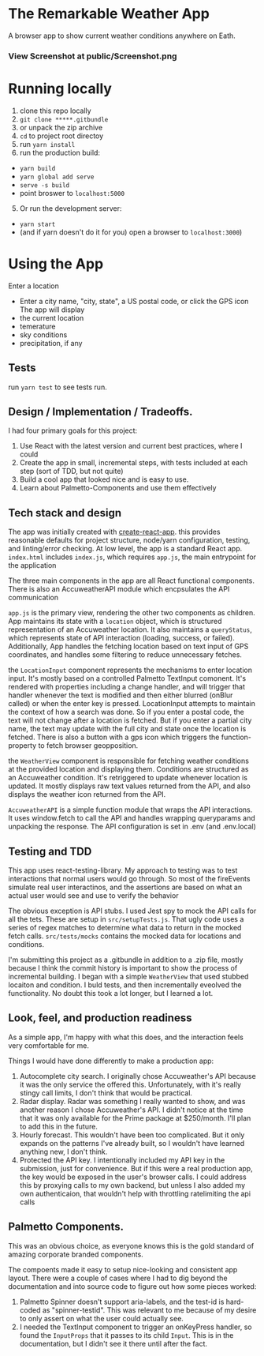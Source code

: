 # The Remarkable Weather App

A browser app to show current weather conditions anywhere on Eath. 

### View Screenshot at public/Screenshot.png 

# Running locally 

1. clone this repo locally 
  1. `git clone *****.gitbundle`
  2. or unpack the zip archive
2. `cd` to project root directoy
3. run `yarn install`
4. run the production build:
- `yarn build`
- `yarn global add serve`
- `serve -s build`
- point broswer to `localhost:5000`
5. Or run the development server:
- `yarn start` 
- (and if yarn doesn't do it for you) open a browser to `localhost:3000`)

# Using the App
Enter a location
- Enter a city name, "city, state", a US postal code, or click the GPS icon
The app will display
- the current location
- temerature
- sky conditions
- precipitation, if any

## Tests
run `yarn test` to see tests run.


## Design / Implementation / Tradeoffs.

I had four primary goals for this project:

1. Use React with the latest version and current best practices, where I could
2. Create the app in small, incremental steps, with tests included at each step (sort of TDD, but not quite)
3. Build a cool app that looked nice and is easy to use.
4. Learn about Palmetto-Components and use them effectively

## Tech stack and design

The app was initially created with [create-react-app](https://create-react-app.dev/). this provides reasonable defaults for project structure, node/yarn configuration, testing, and linting/error checking. At low level, the app is a standard React app. `index.html` includes `index.js`, which requires `app.js`, the main entrypoint for the application

The three main components in the app are all React functional components. There is also an AccuweatherAPI module which encpsulates the API communication

`app.js` is the primary view, rendering the other two components as children. App maintains its state with a `location` object, which is structured representation of an Accuweather location. It also maintains a `queryStatus`, which represents state of API interaction (loading, success, or failed). Additionally, App handles the fetching location based on text input of GPS coordinates, and handles some filtering to reduce unnecessary fetches. 

the `LocationInput` component represents the mechanisms to enter location input. It's mostly based on a controlled Palmetto TextInput comonent. It's rendered with properties including a change handler, and will trigger that handler whenever the text is modified and then either blurred (onBlur called) or when the enter key is pressed. LocationInput attempts to maintain the context of how a search was done. So if you enter a postal code, the text will not change after a location is fetched. But if you enter a partial city name, the text may update with the full city and state once the location is fetched. There is also a button with a gps icon which triggers the function-property to fetch browser geopposition. 

the `WeatherView` component is responsible for fetching weather conditions at the provided location and displaying them. Conditions are structured as an Accuweather condition. It's retriggered to update whenever location is updated. It mostly displays raw text values returned from the API, and also displays the weather icon returned from the API.

`AccuweatherAPI` is a simple function module that wraps the API interactions. It uses window.fetch to call the API and handles wrapping queryparams and unpacking the response. The API configuration is set in .env (and .env.local)

## Testing and TDD

This app uses react-testing-library. My approach to testing was to test interactions that normal users would go through. So most of the fireEvents simulate real user interactinos, and the assertions are based on what an actual user would see and use to verify the behavior

The obvious exception is API stubs. I used Jest spy to mock the API calls for all the tets. These are setup in `src/setupTests.js`. That ugly code uses a series of regex matches to determine what data to return in the mocked fetch calls. `src/tests/mocks` contains the mocked data for locations and conditions.

I'm submitting this project as a .gitbundle in addition to a .zip file, mostly because I think the commit history is important to show the process of incremental building. I began with a simple `WeatherView` that used stubbed locaiton and condition. I buld tests, and then incrementally eveolved the functionality. No doubt this took a lot longer, but I learned a lot. 

## Look, feel, and production readiness

As a simple app, I'm happy with what this does, and the interaction feels very comfortable for me. 

Things I would have done differently to make a production app:
1. Autocomplete city search. I originally chose Accuweather's API because it was the only service the offered this. Unfortunately, with it's really stingy call limits, I don't think that would be practical. 
3. Radar display. Radar was something I really wanted to show, and was another reason I chose Accuweather's API. I didn't notice at the time that it was only available for the Prime package at $250/month. I'll plan to add this in the future. 
4. Hourly forecast. This wouldn't have been too complicated. But it only expands on the patterns I've already built, so I wouldn't have learned anything new, I don't think. 
5. Protected the API key. I intentionally included my API key in the submission, just for convenience. But if this were a real production app, the key would be exposed in the user's browser calls. I could address this by proxying calls to my own backend, but unless I also added my own authenticaion, that wouldn't help with throttling ratelimiting the api calls

## Palmetto Components. 

This was an obvious choice, as everyone knows this is the gold standard of amazing corporate branded components. 

The compoents made it easy to setup nice-looking and consistent app layout. There were a couple of cases where I had to dig beyond the documentation and into source code to figure out how some pieces worked:
1. Palmetto Spinner doesn't support aria-labels, and the test-id is hard-coded as "spinner-testid". This was relevant to me because of my desire to only assert on what the user could actually see. 
2. I needed the TextInput component to trigger an onKeyPress handler, so found the `InputProps` that it passes to its child `Input`. This is in the documentation, but I didn't see it there until after the fact.






